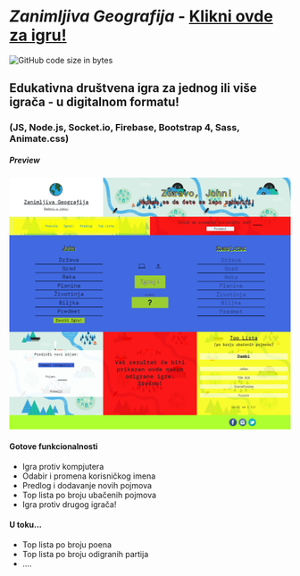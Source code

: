 # *Zanimljiva Geografija* - [Klikni ovde za igru!](https://zgeografija-69627.firebaseapp.com/)
![GitHub code size in bytes](https://img.shields.io/github/languages/code-size/JoRan29/zanimljivaGeografija)
## Edukativna društvena igra za jednog ili više igrača - u digitalnom formatu!

### (JS, Node.js, Socket.io, Firebase, Bootstrap 4, Sass, Animate.css)

##### Preview 
![Zanimljiva Geografija - First Page](/server/zgeo.png)

#### Gotove funkcionalnosti 
- Igra protiv kompjutera 
- Odabir i promena korisničkog imena
- Predlog i dodavanje novih pojmova 
- Top lista po broju ubačenih pojmova
- Igra protiv drugog igrača!

#### U toku...
- Top lista po broju poena
- Top lista po broju odigranih partija
- ....

